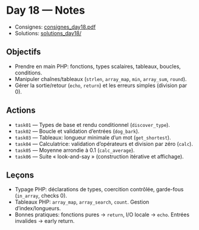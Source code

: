 # Day 18 — Notes

- Consignes: [consignes_day18.pdf](consignes_day18.pdf)
- Solutions: [solutions_day18/](solutions_day18/)

## Objectifs
- Prendre en main PHP: fonctions, types scalaires, tableaux, boucles, conditions.
- Manipuler chaînes/tableaux (`strlen`, `array_map`, `min`, `array_sum`, `round`).
- Gérer la sortie/retour (`echo`, `return`) et les erreurs simples (division par 0).

## Actions
- `task01` — Types de base et rendu conditionnel (`discover_type`).
- `task02` — Boucle et validation d’entrées (`dog_bark`).
- `task03` — Tableaux: longueur minimale d’un mot (`get_shortest`).
- `task04` — Calculatrice: validation d’opérateurs et division par zéro (`calc`).
- `task05` — Moyenne arrondie à 0.1 (`calc_average`).
- `task06` — Suite « look-and-say » (construction itérative et affichage).

## Leçons
- Typage PHP: déclarations de types, coercition contrôlée, garde-fous (`in_array`, checks 0).
- Tableaux PHP: `array_map`, `array_search`, `count`. Gestion d’index/longueurs.
- Bonnes pratiques: fonctions pures → `return`, I/O locale → `echo`. Entrées invalides → early return.

